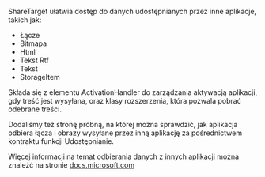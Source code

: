 ﻿ShareTarget ułatwia dostęp do danych udostępnianych przez inne aplikacje, takich jak:

  * Łącze
  * Bitmapa
  * Html
  * Tekst Rtf
  * Tekst
  * StorageItem

Składa się z elementu ActivationHandler do zarządzania aktywacją aplikacji, gdy treść jest wysyłana, oraz klasy rozszerzenia, która pozwala pobrać odebrane treści.

Dodaliśmy też stronę próbną, na której można sprawdzić, jak aplikacja odbiera łącza i obrazy wysyłane przez inną aplikację za pośrednictwem kontraktu funkcji Udostępnianie.

Więcej informacji na temat odbierania danych z innych aplikacji można znaleźć na stronie [docs.microsoft.com](https://docs.microsoft.com/windows/uwp/app-to-app/receive-data)